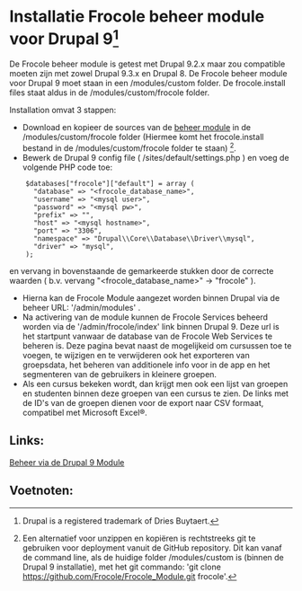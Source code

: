 # Installatie Frocole beheer module voor Drupal 9[^1]

De Frocole beheer module is getest met Drupal 9.2.x maar zou compatible moeten zijn met zowel Drupal 9.3.x en Drupal 8.
De Frocole beheer module voor Drupal 9 moet staan in een /modules/custom folder. De frocole.install files staat aldus in de /modules/custom/frocole folder.

Installation omvat 3 stappen:

- Download en kopieer de sources van de [beheer module](https://github.com/Frocole/Frocole_Module) in de /modules/custom/frocole folder (Hiermee komt het frocole.install bestand in de /modules/custom/frocole folder te staan) [^2].
- Bewerk de Drupal 9 config file ( /sites/default/settings.php ) en voeg de volgende PHP code toe:
```
    $databases["frocole"]["default"] = array (
      "database" => "<frocole_database_name>",
      "username" => "<mysql user>",
      "password" => "<mysql pw>",
      "prefix" => "",
      "host" => "<mysql hostname>",
      "port" => "3306",
      "namespace" => "Drupal\\Core\\Database\\Driver\\mysql",
      "driver" => "mysql",
    );
```
en vervang in bovenstaande de gemarkeerde stukken door de correcte waarden ( b.v. vervang "<frocole_database_name>" -> "frocole" ).
- Hierna kan de Frocole Module aangezet worden binnen Drupal via de beheer URL: '/admin/modules' .
- Na activering van de module kunnen de Frocole Services beheerd worden via de '/admin/frocole/index' link binnen Drupal 9. Deze url is het startpunt vanwaar de database van de Frocole Web Services te beheren is. Deze pagina bevat naast de mogelijkeid om cursussen toe te voegen, te wijzigen en te verwijderen ook het exporteren van groepsdata, het beheren van additionele info voor in de app en het segmenteren van de gebruikers in kleinere groepen.
- Als een cursus bekeken wordt, dan krijgt men ook een lijst van groepen en studenten binnen deze groepen van een cursus te zien. De links met de ID's van de groepen dienen voor de export naar CSV formaat, compatibel met Microsoft Excel®.

## Links:
[Beheer via de Drupal 9 Module](frocole_beheer)

## Voetnoten:
[^1]: Drupal is a registered trademark of Dries Buytaert.
[^2]: Een alternatief voor unzippen en kopiëren is rechtstreeks git te gebruiken voor deployment vanuit de GitHub repository. Dit kan vanaf de command line, als de huidige folder /modules/custom is (binnen de Drupal 9 installatie), met het git commando: 'git clone https://github.com/Frocole/Frocole_Module.git frocole'.

